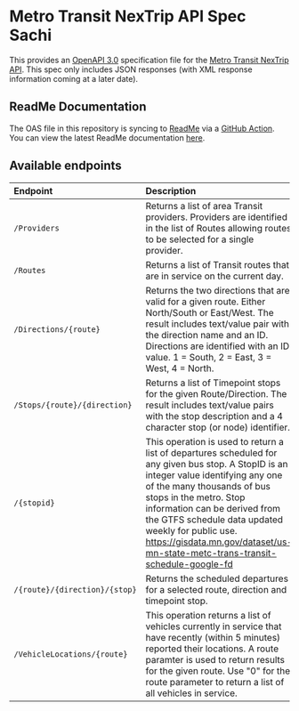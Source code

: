 # Metro Transit NexTrip API Spec Sachi

This provides an [OpenAPI 3.0](https://github.com/OAI/OpenAPI-Specification) specification file for the [Metro Transit NexTrip API](https://svc.metrotransit.org/NexTrip). This spec only includes JSON responses (with XML response information coming at a later date).

## ReadMe Documentation

The OAS file in this repository is syncing to [ReadMe](https://readme.com/) via a [GitHub Action](https://github.com/marketplace/actions/readme-api-github-sync). You can view the latest ReadMe documentation [here](https://metrotransit.readme.io/reference).

## Available endpoints

| Endpoint | Description |
| :--- | :--- |
| `/Providers` | Returns a list of area Transit providers. Providers are identified in the list of Routes allowing routes to be selected for a single provider. |
| `/Routes` | Returns a list of Transit routes that are in service on the current day. |
| `/Directions/{route}` | Returns the two directions that are valid for a given route. Either North/South or East/West. The result includes text/value pair with the direction name and an ID. Directions are identified with an ID value. 1 = South, 2 = East, 3 = West, 4 = North. |
| `/Stops/{route}/{direction}` | Returns a list of Timepoint stops for the given Route/Direction. The result includes text/value pairs with the stop description and a 4 character stop (or node) identifier. |
| `/{stopid}` | This operation is used to return a list of departures scheduled for any given bus stop. A StopID is an integer value identifying any one of the many thousands of bus stops in the metro. Stop information can be derived from the GTFS schedule data updated weekly for public use. https://gisdata.mn.gov/dataset/us-mn-state-metc-trans-transit-schedule-google-fd |
| `/{route}/{direction}/{stop}` | Returns the scheduled departures for a selected route, direction and timepoint stop. |
| `/VehicleLocations/{route}` | This operation returns a list of vehicles currently in service that have recently (within 5 minutes) reported their locations. A route paramter is used to return results for the given route. Use \"0\" for the route parameter to return a list of all vehicles in service. |
